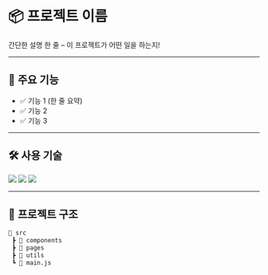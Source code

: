 # 📦 프로젝트 이름
간단한 설명 한 줄 – 이 프로젝트가 어떤 일을 하는지!

---

## 🚀 주요 기능
- ✅ 기능 1 (한 줄 요약)
- ✅ 기능 2
- ✅ 기능 3

---

## 🛠️ 사용 기술
<img src="https://img.shields.io/badge/JavaScript-F7DF1E?style=flat&logo=javascript&logoColor=black"/>
<img src="https://img.shields.io/badge/Node.js-339933?style=flat&logo=nodedotjs&logoColor=white"/>
<img src="https://img.shields.io/badge/Spring Boot-6DB33F?style=flat&logo=springboot&logoColor=white"/>

---

## 📂 프로젝트 구조
```bash
📁 src
 ┣ 📁 components
 ┣ 📁 pages
 ┣ 📁 utils
 ┗ 📜 main.js
